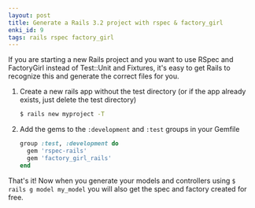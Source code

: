 ```yaml
---
layout: post
title: Generate a Rails 3.2 project with rspec & factory_girl
enki_id: 9
tags: rails rspec factory_girl
---
```


If you are starting a new Rails project and you want to use RSpec and FactoryGirl instead of Test::Unit and Fixtures, it's easy to get Rails to recognize this and generate the correct files for you.

1. Create a new rails app without the test directory (or if the app already exists, just delete the test directory)

    ```bash
    $ rails new myproject -T
	```

2. Add the gems to the `:development` and `:test` groups in your Gemfile

	```ruby
    group :test, :development do
      gem 'rspec-rails'
      gem 'factory_girl_rails'
    end
	```

That's it! Now when you generate your models and controllers using `$ rails g model my_model` you will also get the spec and factory created for free.

